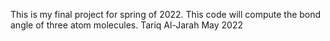 This is my final project for spring of 2022. This code will compute the bond angle of three atom molecules.
Tariq Al-Jarah May 2022
